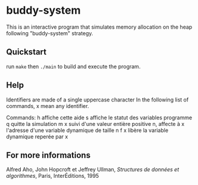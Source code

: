 # buddy-system

This is an interactive program that simulates memory allocation on the heap following "buddy-system" strategy.

## Quickstart

run `make` then `./main` to build and execute the program.

## Help

Identifiers are made of a single uppercase character
In the following list of commands, x mean any identifier.

Commands:
  h     affiche cette aide
  s     affiche le statut des variables programme
  q     quitte la simulation
  m x   suivi d'une valeur entière positive n, affecte à x l'adresse
        d'une variable dynamique de taille n
  f x   libère la variable dynamique reperée par x

## For more informations

Alfred Aho, John Hopcroft et Jeffrey Ullman, *Structures de données et algorithmes*, Paris, InterÉditions, 1995
